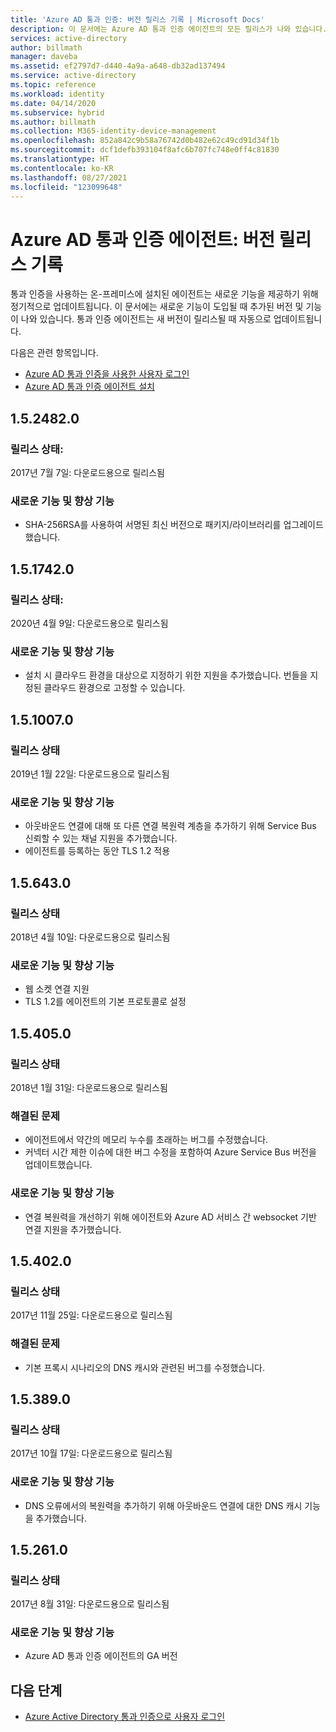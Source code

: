 ```yaml
---
title: 'Azure AD 통과 인증: 버전 릴리스 기록 | Microsoft Docs'
description: 이 문서에는 Azure AD 통과 인증 에이전트의 모든 릴리스가 나와 있습니다.
services: active-directory
author: billmath
manager: daveba
ms.assetid: ef2797d7-d440-4a9a-a648-db32ad137494
ms.service: active-directory
ms.topic: reference
ms.workload: identity
ms.date: 04/14/2020
ms.subservice: hybrid
ms.author: billmath
ms.collection: M365-identity-device-management
ms.openlocfilehash: 852a842c9b58a76742d0b482e62c49cd91d34f1b
ms.sourcegitcommit: dcf1defb393104f8afc6b707fc748e0ff4c81830
ms.translationtype: HT
ms.contentlocale: ko-KR
ms.lasthandoff: 08/27/2021
ms.locfileid: "123099648"
---
```

# <a name="azure-ad-pass-through-authentication-agent-version-release-history"></a>Azure AD 통과 인증 에이전트: 버전 릴리스 기록 
 
통과 인증을 사용하는 온-프레미스에 설치된 에이전트는 새로운 기능을 제공하기 위해 정기적으로 업데이트됩니다. 이 문서에는 새로운 기능이 도입될 때 추가된 버전 및 기능이 나와 있습니다. 통과 인증 에이전트는 새 버전이 릴리스될 때 자동으로 업데이트됩니다. 

다음은 관련 항목입니다. 

- [Azure AD 통과 인증을 사용한 사용자 로그인](how-to-connect-pta.md) 
- [Azure AD 통과 인증 에이전트 설치](how-to-connect-pta-quick-start.md) 

## <a name="1524820"></a>1.5.2482.0
### <a name="release-status"></a>릴리스 상태: 
2017년 7월 7일: 다운로드용으로 릴리스됨

### <a name="new-features-and-improvements"></a>새로운 기능 및 향상 기능

- SHA-256RSA를 사용하여 서명된 최신 버전으로 패키지/라이브러리를 업그레이드했습니다.

## <a name="1517420"></a>1.5.1742.0
### <a name="release-status"></a>릴리스 상태: 
2020년 4월 9일: 다운로드용으로 릴리스됨

### <a name="new-features-and-improvements"></a>새로운 기능 및 향상 기능

- 설치 시 클라우드 환경을 대상으로 지정하기 위한 지원을 추가했습니다. 번들을 지정된 클라우드 환경으로 고정할 수 있습니다.



## <a name="1510070"></a>1.5.1007.0 
### <a name="release-status"></a>릴리스 상태 
2019년 1월 22일: 다운로드용으로 릴리스됨  
### <a name="new-features-and-improvements"></a>새로운 기능 및 향상 기능 
- 아웃바운드 연결에 대해 또 다른 연결 복원력 계층을 추가하기 위해 Service Bus 신뢰할 수 있는 채널 지원을 추가했습니다. 
- 에이전트를 등록하는 동안 TLS 1.2 적용 

## <a name="156430"></a>1.5.643.0 
### <a name="release-status"></a>릴리스 상태 
2018년 4월 10일: 다운로드용으로 릴리스됨  
### <a name="new-features-and-improvements"></a>새로운 기능 및 향상 기능 
- 웹 소켓 연결 지원 
- TLS 1.2를 에이전트의 기본 프로토콜로 설정 
 
## <a name="154050"></a>1.5.405.0 
### <a name="release-status"></a>릴리스 상태 
2018년 1월 31일: 다운로드용으로 릴리스됨  
### <a name="fixed-issues"></a>해결된 문제 
- 에이전트에서 약간의 메모리 누수를 초래하는 버그를 수정했습니다. 
- 커넥터 시간 제한 이슈에 대한 버그 수정을 포함하여 Azure Service Bus 버전을 업데이트했습니다. 
### <a name="new-features-and-improvements"></a>새로운 기능 및 향상 기능 
- 연결 복원력을 개선하기 위해 에이전트와 Azure AD 서비스 간 websocket 기반 연결 지원을 추가했습니다.

## <a name="154020"></a>1.5.402.0 
### <a name="release-status"></a>릴리스 상태 
2017년 11월 25일: 다운로드용으로 릴리스됨  
### <a name="fixed-issues"></a>해결된 문제 
- 기본 프록시 시나리오의 DNS 캐시와 관련된 버그를 수정했습니다. 
 
## <a name="153890"></a>1.5.389.0 
### <a name="release-status"></a>릴리스 상태 
2017년 10월 17일: 다운로드용으로 릴리스됨  
### <a name="new-features-and-improvements"></a>새로운 기능 및 향상 기능 
- DNS 오류에서의 복원력을 추가하기 위해 아웃바운드 연결에 대한 DNS 캐시 기능을 추가했습니다. 
 
## <a name="152610"></a>1.5.261.0 
### <a name="release-status"></a>릴리스 상태 
2017년 8월 31일: 다운로드용으로 릴리스됨  
### <a name="new-features-and-improvements"></a>새로운 기능 및 향상 기능 
- Azure AD 통과 인증 에이전트의 GA 버전 

## <a name="next-steps"></a>다음 단계

- [Azure Active Directory 통과 인증으로 사용자 로그인](how-to-connect-pta.md)
